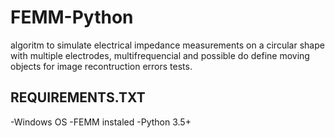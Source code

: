 # FEMM-Python

algoritm to simulate electrical impedance measurements on a circular shape with multiple electrodes, multifrequencial and possible do define moving objects for image recontruction errors tests.

## REQUIREMENTS.TXT

-Windows OS
-FEMM instaled
-Python 3.5+
